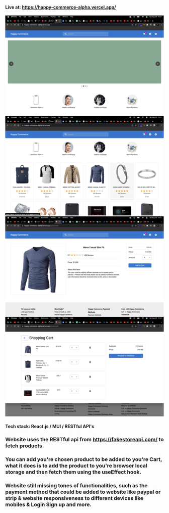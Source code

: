 #### Live at: https://happy-commerce-alpha.vercel.app/

![Imgur](./images/Screenshot%202023-08-26%20at%2010.21.09%20AM.png)
![Imgur](./images/Screenshot%202023-08-26%20at%2010.21.21%20AM.png)
![Imgur](./images/Screenshot%202023-08-26%20at%2010.22.48%20AM.png)
![Imgur](./images/Screenshot%202023-08-26%20at%2010.23.26%20AM.png)

#### Tech stack: React.js / MUI / RESTful API's

### Website uses the RESTful api from https://fakestoreapi.com/ to fetch products.

### You can add you're chosen product to be added to you're Cart, what it does is to add the product to you're browser local storage and then fetch them using the useEffect hook.

### Website still missing tones of functionalities, such as the payment method that could be added to website like paypal or strip & **website responsiveness** to different devices like mobiles & Login Sign up and more.
